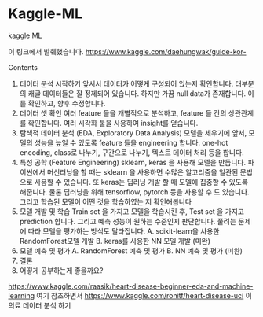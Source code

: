 # Kaggle-ML
kaggle ML 

이 링크에서 발췌했습니다.
https://www.kaggle.com/daehungwak/guide-kor-

Contents 
  1. 데이터 분석 시작하기 앞서서
  데이터가 어떻게 구성되어 있는지 확인합니다.
  대부분의 캐글 데이터들은 잘 정제되어 있습니다.
  하지만 가끔 null data가 존재합니다. 이를 확인하고, 향후 수정합니다.
  2. 데이터 셋 확인
  여러 feature 들을 개별적으로 분석하고, feature 들 간의 상관관계를 확인합니다.
  여러 시각화 툴을 사용하여 insight를 얻습니다.
  3. 탐색적 데이터 분석 (EDA, Exploratory Data Analysis)
  모델을 세우기에 앞서, 모델의 성능을 높일 수 있도록 feature 들을 engineering 합니다.
  one-hot encoding, class로 나누기, 구간으로 나누기, 텍스트 데이터 처리 등을 합니다.
  4. 특성 공학 (Feature Engineering)
  sklearn, keras 을 사용해 모델을 만듭니다. 파이썬에서 머신러닝을 할 때는 sklearn 을
  사용하면 수많은 알고리즘을 일관된 문법으로 사용할 수 있습니다. 또 keras는 딥러닝 개발
  할 때 모델에 집중할 수 있도록 해줍니다. 물론 딥러닝을 위해 tensorflow, pytorch 등을
  사용할 수 도 있습니다. 그리고 학습된 모델이 어떤 것을 학습하였는 지 확인해봅니다
  5. 모델 개발 및 학습
  Train set 을 가지고 모델을 학습시킨 후, Test set 을 가지고 prediction 합니다.
  그리고 예측 성능이 원하는 수준인지 판단합니다.
  풀려는 문제에 따라 모델을 평가하는 방식도 달라집니다.
    A. scikit-learn을 사용한 RandomForest모델 개발
    B. keras를 사용한 NN 모델 개발 (미완)
  6. 모델 예측 및 평가
    A. RandomForest 예측 및 평가
    B. NN 예측 및 평가 (미완)
  7. 결론
  8. 어떻게 공부하는게 좋을까요?

https://www.kaggle.com/raasik/heart-disease-beginner-eda-and-machine-learning
여기 참조하면서 https://www.kaggle.com/ronitf/heart-disease-uci 이 의료 데이터 분석 하기
